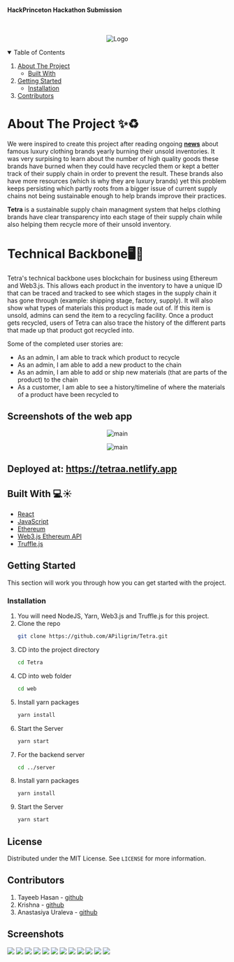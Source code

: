 #### HackPrinceton Hackathon Submission

<!-- PROJECT LOGO -->
<br />
<p align="center">
  <a>
    <img src="tetra-logo.png" alt="Logo">
  </a>

<!-- TABLE OF CONTENTS -->
<details open="open">
  <summary>Table of Contents</summary>
  <ol>
    <li>
      <a href="#about-the-project">About The Project</a>
      <ul>
        <li><a href="#built-with">Built With</a></li>
      </ul>
    </li>
    <li>
      <a href="#getting-started">Getting Started</a>
      <ul>
        <li><a href="#installation">Installation</a></li>
      </ul>
    </li>
    <li><a href="#contributors">Contributors</a></li>
  </ol>
</details>

<!-- ABOUT THE PROJECT -->

# About The Project ✨♻️

We were inspired to create this project after reading ongoing [**news**](https://www.businessoffashion.com/articles/luxury/luxury-brands-burn-unsold-goods-what-should-they-do-instead) about famous luxury clothing brands yearly burning their unsold inventories. It was very surpising to learn about the number of high quality goods these brands have burned when they could have recycled them or kept a better track of their supply chain in order to prevent the result. These brands also have more resources (which is why they are luxury brands) yet this problem keeps persisting which partly roots from a bigger issue of current supply chains not being sustainable enough to help brands improve their practices.

**Tetra** is a sustainable supply chain managment system that helps clothing brands have clear transparency into each stage of their supply chain while also helping them recycle more of their unsold inventory.

# Technical Backbone🖥️🌿

Tetra's technical backbone uses blockchain for business using Ethereum and Web3.js. This allows each product in the inventory to have a unique ID that can be traced and tracked to see which stages in the supply chain it has gone through (example: shipping stage, factory, supply). It will also show what types of materials this product is made out of. If this item is unsold, admins can send the item to a recycling facility. Once a product gets recycled, users of Tetra can also trace the history of the different parts that made up that product got recycled into.

Some of the completed user stories are:

- As an admin, I am able to track which product to recycle
- As an admin, I am able to add a new product to the chain
- As an admin, I am able to add or ship new materials (that are parts of the product) to the chain
- As a customer, I am able to see a history/timeline of where the materials of a product have been recycled to

## Screenshots of the web app

<p align="center">
    <img src="https://media.giphy.com/media/x5JzFi10ozaOQ1Ef2Y/giphy.gif" alt="main">
<p/>

<p align="center">
    <img src="https://media.giphy.com/media/X3IWK1HsoFX3mTQiV6/giphy.gif" alt="main">
<p/>

## Deployed at: https://tetraa.netlify.app

## Built With 💻☀️

- [React](https://reactjs.org/)
- [JavaScript](https://www.javascript.com/)
- [Ethereum](https://ethereum.org/en/)
- [Web3.js Ethereum API](https://web3js.readthedocs.io/en/v1.3.4/)
- [Truffle.js](https://www.trufflesuite.com/)

<!-- GETTING STARTED -->

## Getting Started

This section will work you through how you can get started with the project.

### Installation

1. You will need NodeJS, Yarn, Web3.js and Truffle.js for this project.
2. Clone the repo
   ```sh
   git clone https://github.com/APiligrim/Tetra.git
   ```
3. CD into the project directory
   ```sh
   cd Tetra
   ```
4. CD into web folder
   ```sh
   cd web
   ```
5. Install yarn packages
   ```sh
   yarn install
   ```
6. Start the Server
   ```sh
   yarn start
   ```
7. For the backend server
   ```sh
   cd ../server
   ```
8. Install yarn packages
   ```sh
   yarn install
   ```
9. Start the Server
   ```sh
   yarn start
   ```
   <!-- LICENSE -->

## License

Distributed under the MIT License. See `LICENSE` for more information.

<!-- CONTACT -->

## Contributors

1. Tayeeb Hasan - [github](https://github.com/flozender)
2. Krishna - [github](https://github.com/JethroGibbsN)
3. Anastasiya Uraleva - [github](https://github.com/APiligrim)

<!-- SCREENSHOTS -->

## Screenshots

![](./screenshots/1.png)
![](./screenshots/2.png)
![](./screenshots/3.png)
![](./screenshots/4.png)
![](./screenshots/5.png)
![](./screenshots/6.png)
![](./screenshots/7.png)
![](./screenshots/8.png)
![](./screenshots/9.png)
![](./screenshots/10.png)
![](./screenshots/11.png)
![](./screenshots/12.png)
